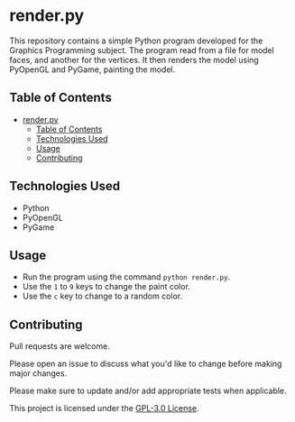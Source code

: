 # render.py

This repository contains a simple Python program developed for the Graphics Programming subject. The program read from a file for model faces, and another for the vertices. It then renders the model using PyOpenGL and PyGame, painting the model.

## Table of Contents

- [render.py](#renderpy)
  - [Table of Contents](#table-of-contents)
  - [Technologies Used](#technologies-used)
  - [Usage](#usage)
  - [Contributing](#contributing)

## Technologies Used

- Python
- PyOpenGL
- PyGame

## Usage

- Run the program using the command `python render.py`.
- Use the `1` to `9` keys to change the paint color.
- Use the `c` key to change to a random color.

## Contributing

Pull requests are welcome.

Please open an issue to discuss what you'd like to change before making major changes.

Please make sure to update and/or add appropriate tests when applicable.

This project is licensed under the [GPL-3.0 License](./LICENSE).
